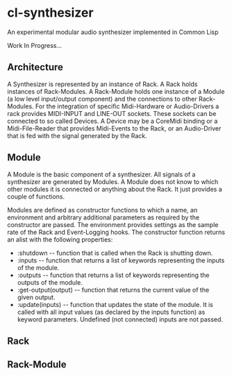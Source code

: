 # cl-synthesizer
An experimental modular audio synthesizer implemented in Common Lisp

Work In Progress...

## Architecture

A Synthesizer is represented by an instance of Rack. A Rack holds instances of Rack-Modules. A Rack-Module
holds one instance of a Module (a low level input/output component) and the connections to other Rack-Modules. 
For the integration of specific Midi-Hardware or Audio-Drivers a rack provides MIDI-INPUT and LINE-OUT sockets.
These sockets can be connected to so called Devices. A Device may be a CoreMidi binding or a Midi-File-Reader 
that provides Midi-Events to the Rack, or an Audio-Driver that is fed with the signal generated by the Rack.

## Module

A Module is the basic component of a synthesizer. All signals of a synthesizer are generated by Modules. A Module
does not know to which other modules it is connected or anything about the Rack. It just provides a couple of functions.

Modules are defined as constructor functions to which a name, an environment and arbitrary additional parameters as required 
by the constructor are passed. The environment provides settings as the sample rate of the Rack and Event-Logging hooks.
The constructor function returns an alist with the following properties:

- :shutdown -- function that is called when the Rack is shutting down.
- :inputs -- function that returns a list of keywords representing the inputs of the module. 
- :outputs -- function that returns a list of keywords representing the outputs of the module. 
- :get-output(output) -- function that returns the current value of the given output.
- :update(inputs) -- function that updates the state of the module. It is called with all input values (as declared by the inputs function) as keyword parameters. Undefined (not connected) inputs are not passed.


## Rack

## Rack-Module

